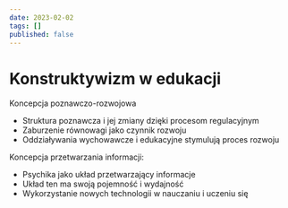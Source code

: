 ```yaml
---
date: 2023-02-02
tags: []
published: false
---
```

# Konstruktywizm w edukacji

Koncepcja poznawczo-rozwojowa
- Struktura poznawcza i jej zmiany dzięki procesom regulacyjnym
- Zaburzenie równowagi jako czynnik rozwoju
- Oddziaływania wychowawcze i edukacyjne stymulują proces rozwoju

Koncepcja przetwarzania informacji:
- Psychika jako układ przetwarzający informacje
- Układ ten ma swoją pojemność i wydajność  
- Wykorzystanie nowych technologii w nauczaniu i uczeniu się
